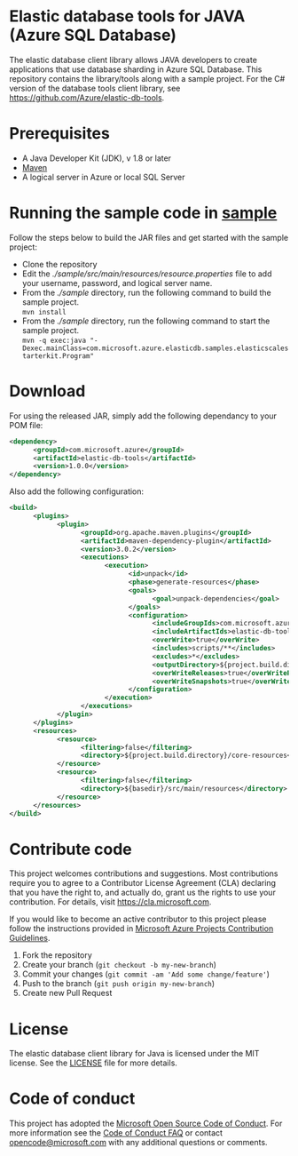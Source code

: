 # Elastic database tools for JAVA (Azure SQL Database)
The elastic database client library allows JAVA developers to create applications that use database sharding in Azure SQL Database. This repository contains the library/tools along with a sample project. For the C# version of the database tools client library, see https://github.com/Azure/elastic-db-tools.

# Prerequisites
* A Java Developer Kit (JDK), v 1.8 or later
* [Maven](http://maven.apache.org/download.cgi)
* A logical server in Azure or local SQL Server

# Running the sample code in [sample](https://github.com/Microsoft/elastic-db-tools-for-java/tree/develop/samples)
Follow the steps below to build the JAR files and get started with the sample project:
* Clone the repository
* Edit the _./sample/src/main/resources/resource.properties_ file to add your username, password, and logical server name.
* From the _./sample_ directory, run the following command to build the sample project.<br>
      `mvn install`
* From the _./sample_ directory, run the following command to start the sample project. <br> 
      `mvn -q exec:java "-Dexec.mainClass=com.microsoft.azure.elasticdb.samples.elasticscalestarterkit.Program"` 

# Download
For using the released JAR, simply add the following dependancy to your POM file:
```xml
<dependency>
      <groupId>com.microsoft.azure</groupId>
      <artifactId>elastic-db-tools</artifactId>
      <version>1.0.0</version>
</dependency>
```
Also add the following configuration:
```xml
<build>
      <plugins>
            <plugin>
                  <groupId>org.apache.maven.plugins</groupId>
                  <artifactId>maven-dependency-plugin</artifactId>
                  <version>3.0.2</version>
                  <executions>
                        <execution>
                              <id>unpack</id>
                              <phase>generate-resources</phase>
                              <goals>
                                    <goal>unpack-dependencies</goal>
                              </goals>
                              <configuration>
                                    <includeGroupIds>com.microsoft.azure</includeGroupIds>
                                    <includeArtifactIds>elastic-db-tools</includeArtifactIds>
                                    <overWrite>true</overWrite>
                                    <includes>scripts/**</includes>
                                    <excludes>*</excludes>
                                    <outputDirectory>${project.build.directory}/core-resources</outputDirectory>
                                    <overWriteReleases>true</overWriteReleases>
                                    <overWriteSnapshots>true</overWriteSnapshots>
                              </configuration>
                        </execution>
                  </executions>
            </plugin>
      </plugins>
      <resources>
            <resource>
                  <filtering>false</filtering>
                  <directory>${project.build.directory}/core-resources</directory>
            </resource>
            <resource>
                  <filtering>false</filtering>
                  <directory>${basedir}/src/main/resources</directory>
            </resource>
      </resources>
</build>
```
# Contribute code
This project welcomes contributions and suggestions. Most contributions require you to agree to a
Contributor License Agreement (CLA) declaring that you have the right to, and actually do, grant us
the rights to use your contribution. For details, visit https://cla.microsoft.com.

If you would like to become an active contributor to this project please follow the instructions provided in [Microsoft Azure Projects Contribution Guidelines](http://azure.github.io/guidelines.html).

1. Fork the repository
2. Create your branch (`git checkout -b my-new-branch`)
3. Commit your changes (`git commit -am 'Add some change/feature'`)
4. Push to the branch (`git push origin my-new-branch`)
5. Create new Pull Request

# License
The elastic database client library for Java is licensed under the MIT license. See the [LICENSE](https://github.com/Microsoft/mssql-jdbc/blob/master/LICENSE) file for more details.

# Code of conduct
This project has adopted the [Microsoft Open Source Code of Conduct](https://opensource.microsoft.com/codeofconduct/). For more information see the [Code of Conduct FAQ](https://opensource.microsoft.com/codeofconduct/faq/) or contact [opencode@microsoft.com](mailto:opencode@microsoft.com) with any additional questions or comments.
